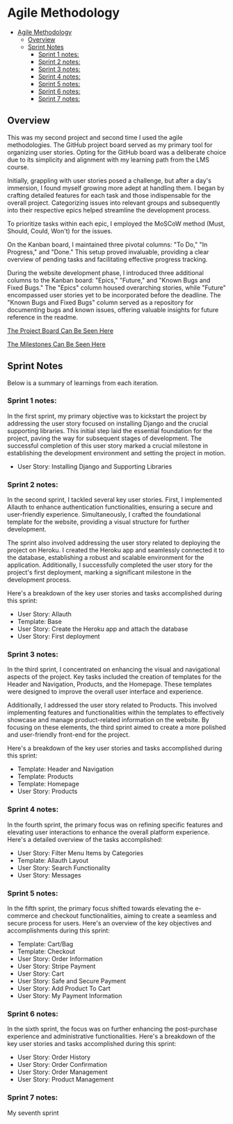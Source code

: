 # Agile Methodology

* [Agile Methodology](#agile-methodology)
  * [Overview](#overview)
  * [Sprint Notes](#sprint-notes)
    * [Sprint 1 notes:](#sprint-1-notes)
    * [Sprint 2 notes:](#sprint-2-notes)
    * [Sprint 3 notes:](#sprint-3-notes)
    * [Sprint 4 notes:](#sprint-4-notes)
    * [Sprint 5 notes:](#sprint-5-notes)
    * [Sprint 6 notes:](#sprint-6-notes)
    * [Sprint 7 notes:](#sprint-7-notes)
    
## Overview

This was my second project and second time I used the agile methodologies. The GitHub project board served as my primary tool for organizing user stories. Opting for the GitHub board was a deliberate choice due to its simplicity and alignment with my learning path from the LMS course.

Initially, grappling with user stories posed a challenge, but after a day's immersion, I found myself growing more adept at handling them. I began by crafting detailed features for each task and those indispensable for the overall project. Categorizing issues into relevant groups and subsequently into their respective epics helped streamline the development process.

To prioritize tasks within each epic, I employed the MoSCoW method (Must, Should, Could, Won't) for the issues.

On the Kanban board, I maintained three pivotal columns: "To Do," "In Progress," and "Done." This setup proved invaluable, providing a clear overview of pending tasks and facilitating effective progress tracking.

During the website development phase, I introduced three additional columns to the Kanban board: "Epics," "Future," and "Known Bugs and Fixed Bugs." The "Epics" column housed overarching stories, while "Future" encompassed user stories yet to be incorporated before the deadline. The "Known Bugs and Fixed Bugs" column served as a repository for documenting bugs and known issues, offering valuable insights for future reference in the readme.

[The Project Board Can Be Seen Here](https://github.com/users/balennouri/projects/7)

[The Milestones Can Be Seen Here](https://github.com/balennouri/pp5/milestones)

## Sprint Notes

Below is a summary of learnings from each iteration.

### Sprint 1 notes:

In the first sprint, my primary objective was to kickstart the project by addressing the user story focused on installing Django and the crucial supporting libraries. This initial step laid the essential foundation for the project, paving the way for subsequent stages of development. The successful completion of this user story marked a crucial milestone in establishing the development environment and setting the project in motion.

* User Story: Installing Django and Supporting Libraries

### Sprint 2 notes:

In the second sprint, I tackled several key user stories. First, I implemented Allauth to enhance authentication functionalities, ensuring a secure and user-friendly experience. Simultaneously, I crafted the foundational template for the website, providing a visual structure for further development.

The sprint also involved addressing the user story related to deploying the project on Heroku. I created the Heroku app and seamlessly connected it to the database, establishing a robust and scalable environment for the application. Additionally, I successfully completed the user story for the project's first deployment, marking a significant milestone in the development process.

Here's a breakdown of the key user stories and tasks accomplished during this sprint:

* User Story: Allauth
* Template: Base
* User Story: Create the Heroku app and attach the database
* User Story: First deployment

### Sprint 3 notes:

In the third sprint, I concentrated on enhancing the visual and navigational aspects of the project. Key tasks included the creation of templates for the Header and Navigation, Products, and the Homepage. These templates were designed to improve the overall user interface and experience.

Additionally, I addressed the user story related to Products. This involved implementing features and functionalities within the templates to effectively showcase and manage product-related information on the website. By focusing on these elements, the third sprint aimed to create a more polished and user-friendly front-end for the project.

Here's a breakdown of the key user stories and tasks accomplished during this sprint:

* Template: Header and Navigation
* Template: Products
* Template: Homepage
* User Story: Products 

### Sprint 4 notes:

In the fourth sprint, the primary focus was on refining specific features and elevating user interactions to enhance the overall platform experience. Here's a detailed overview of the tasks accomplished:

* User Story: Filter Menu Items by Categories
* Template: Allauth Layout
* User Story: Search Functionality
* User Story: Messages 

### Sprint 5 notes:

In the fifth sprint, the primary focus shifted towards elevating the e-commerce and checkout functionalities, aiming to create a seamless and secure process for users. Here's an overview of the key objectives and accomplishments during this sprint:

* Template: Cart/Bag
* Template: Checkout
* User Story: Order Information
* User Story: Stripe Payment
* User Story: Cart
* User Story: Safe and Secure Payment
* User Story: Add Product To Cart
* User Story: My Payment Information


### Sprint 6 notes:

In the sixth sprint, the focus was on further enhancing the post-purchase experience and administrative functionalities. Here's a breakdown of the key user stories and tasks accomplished during this sprint:

* User Story: Order History
* User Story: Order Confirmation
* User Story: Order Management
* User Story: Product Management

### Sprint 7 notes:

My seventh sprint